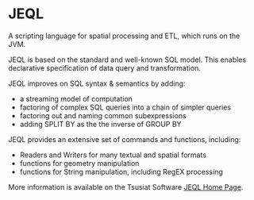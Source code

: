 JEQL
====
A scripting language for spatial processing and ETL, which runs on the JVM.  

JEQL is based on the standard and well-known SQL model.  This enables declarative specification of data query and transformation.

JEQL improves on SQL syntax & semantics by adding:

* a streaming model of computation
* factoring of complex SQL queries into a chain of simpler queries
* factoring out and naming common subexpressions
* adding SPLIT BY as the the inverse of GROUP BY
 
JEQL provides an extensive set of commands and functions, including:

* Readers and Writers for many textual and spatial formats
* functions for geometry manipulation
* functions for String manipulation, including RegEX processing


More information is available on the Tsusiat Software [JEQL Home Page](http://tsusiatsoftware.net/jeql/main.html).




